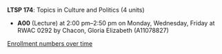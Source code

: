 **LTSP 174**: Topics in Culture and Politics (4 units)

- **A00** (Lecture) at 2:00 pm–2:50 pm on Monday, Wednesday, Friday at RWAC 0292 by Chacon, Gloria Elizabeth (A11078827)

[Enrollment numbers over time](./LTSP174.tsv)
